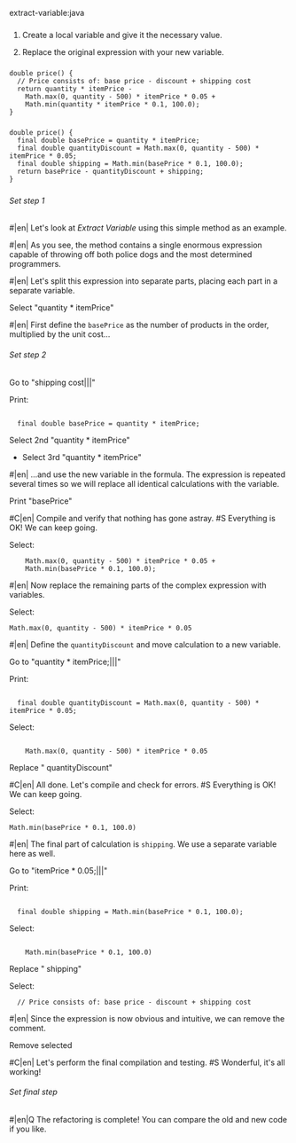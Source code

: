 extract-variable:java

###

1. Create a local variable and give it the necessary value.

2. Replace the original expression with your new variable.



###

```
double price() {
  // Price consists of: base price - discount + shipping cost
  return quantity * itemPrice -
    Math.max(0, quantity - 500) * itemPrice * 0.05 +
    Math.min(quantity * itemPrice * 0.1, 100.0);
}
```

###

```
double price() {
  final double basePrice = quantity * itemPrice;
  final double quantityDiscount = Math.max(0, quantity - 500) * itemPrice * 0.05;
  final double shipping = Math.min(basePrice * 0.1, 100.0);
  return basePrice - quantityDiscount + shipping;
}
```

###

###### Set step 1


#|en| Let's look at *Extract Variable*  using this simple method as an example.


#|en| As you see, the method contains a single enormous expression capable of throwing off both police dogs and the most determined programmers.


#|en| Let's split this expression into separate parts, placing each part in a separate variable.

Select "quantity * itemPrice"


#|en| First define the `basePrice` as the number of products in the order, multiplied by the unit cost…


###### Set step 2

Go to "shipping cost|||"

Print:
```

  final double basePrice = quantity * itemPrice;
```

Select 2nd "quantity * itemPrice"
+ Select 3rd "quantity * itemPrice"


#|en| …and use the new variable in the formula. The expression is repeated several times so we will replace all identical calculations with the variable.

Print "basePrice"


#C|en| Compile and verify that nothing has gone astray.
#S Everything is OK! We can keep going.

Select:
```
    Math.max(0, quantity - 500) * itemPrice * 0.05 +
    Math.min(basePrice * 0.1, 100.0);
```


#|en| Now replace the remaining parts of the complex expression with variables.

Select:
```
Math.max(0, quantity - 500) * itemPrice * 0.05
```


#|en| Define the `quantityDiscount` and move calculation to a new variable.

Go to "quantity * itemPrice;|||"

Print:
```

  final double quantityDiscount = Math.max(0, quantity - 500) * itemPrice * 0.05;
```

Select:
```

    Math.max(0, quantity - 500) * itemPrice * 0.05
```

Replace " quantityDiscount"


#C|en| All done. Let's compile and check for errors.
#S Everything is OK! We can keep going.

Select:
```
Math.min(basePrice * 0.1, 100.0)
```


#|en| The final part of calculation is `shipping`. We use a separate variable here as well.

Go to "itemPrice * 0.05;|||"

Print:
```

  final double shipping = Math.min(basePrice * 0.1, 100.0);
```

Select:
```

    Math.min(basePrice * 0.1, 100.0)
```

Replace " shipping"

Select:
```
  // Price consists of: base price - discount + shipping cost

```


#|en| Since the expression is now obvious and intuitive, we can remove the comment.

Remove selected


#C|en| Let's perform the final compilation and testing.
#S Wonderful, it's all working!


###### Set final step


#|en|Q The refactoring is complete! You can compare the old and new code if you like.
